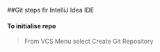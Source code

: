 ##Git steps fir IntelliJ Idea IDE

#### To initialise repo
> From VCS Menu select Create Git Repository
> 

